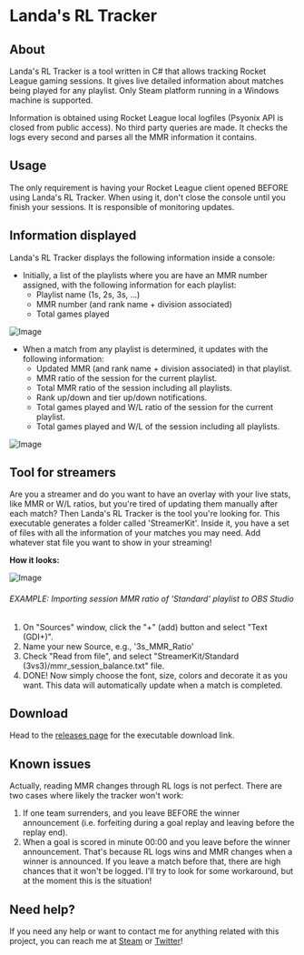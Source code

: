 # Landa's RL Tracker

## About

Landa's RL Tracker is a tool written in C# that allows tracking Rocket League gaming sessions. It gives live detailed information about matches being played for any playlist. Only Steam platform running in a Windows machine is supported.

Information is obtained using Rocket League local logfiles (Psyonix API is closed from public access). No third party queries are made. It checks the logs every second and parses all the MMR information it contains.

## Usage

The only requirement is having your Rocket League client opened BEFORE using Landa's RL Tracker.
When using it, don't close the console until you finish your sessions. It is responsible of monitoring updates.

## Information displayed

Landa's RL Tracker displays the following information inside a console:
- Initially, a list of the playlists where you are have an MMR number assigned, with the following information for each playlist:
  * Playlist name (1s, 2s, 3s, ...)
  * MMR number (and rank name + division associated)
  * Total games played
  
![Image](https://i.imgur.com/femzy6F.png)

- When a match from any playlist is determined, it updates with the following information:
  * Updated MMR (and rank name + division associated) in that playlist.
  * MMR ratio of the session for the current playlist.
  * Total MMR ratio of the session including all playlists.
  * Rank up/down and tier up/down notifications.
  * Total games played and W/L ratio of the session for the current playlist.
  * Total games played and W/L of the session including all playlists.
  
![Image](https://i.imgur.com/2gTnvYq.png)
  
## Tool for streamers
  
  Are you a streamer and do you want to have an overlay with your live stats, like MMR or W/L ratios, but you're tired of updating them manually after each match? Then Landa's RL Tracker is the tool you're looking for.
  This executable generates a folder called 'StreamerKit'. Inside it, you have a set of files with all the information of your matches you may need. Add whatever stat file you want to show in your streaming!
  
  **How it looks:**
  
  ![Image](https://media.discordapp.net/attachments/518865179274903563/518871407724068884/Stream.PNG)
  
  ###### EXAMPLE: Importing session MMR ratio of 'Standard' playlist to OBS Studio
  
  1. On "Sources" window, click the "+" (add) button and select "Text (GDI+)".
  2. Name your new Source, e.g., '3s_MMR_Ratio'
  3. Check "Read from file", and select "StreamerKit/Standard (3vs3)/mmr_session_balance.txt" file.
  4. DONE! Now simply choose the font, size, colors and decorate it as you want. This data will automatically update when a match is completed.

## Download

Head to the [releases page](https://github.com/BlancoLanda/LandasRLTracker/releases) for the executable download link.

## Known issues

Actually, reading MMR changes through RL logs is not perfect. There are two cases where likely the tracker won't work:
1. If one team surrenders, and you leave BEFORE the winner announcement (i.e. forfeiting during a goal replay and leaving before the replay end).
2. When a goal is scored in minute 00:00 and you leave before the winner announcement.
That's because RL logs wins and MMR changes when a winner is announced. If you leave a match before that, there are high chances that it won't be logged.
I'll try to look for some workaround, but at the moment this is the situation!

## Need help?

If you need any help or want to contact me for anything related with this project, you can reach me at [Steam](https://steamcommunity.com/id/blancolanda/) or [Twitter](https://twitter.com/BlancoLanda)!

